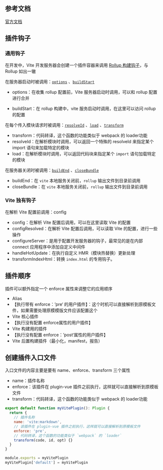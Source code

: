 ## 参考文档

[官方文档 ](https://cn.vitejs.dev/guide/api-plugin.html)

## 插件钩子

### 通用钩子

在开发中，Vite 开发服务器会创建一个插件容器来调用 [Rollup 构建钩子](https://rollupjs.org/plugin-development/#build-hooks)，与 Rollup 如出一辙

在服务器启动时被调用：[`options`](https://rollupjs.org/plugin-development/#options) 、[`buildStart`](https://rollupjs.org/plugin-development/#buildstart)

- options：在收集 rollup 配置前，Vite 服务器启动时调用，可以和 rollup 配置进行合并


- buildStart：在 rollup 构建中，vite 服务启动时调用，在这里可以访问 rollup 的配置

在每个传入模块请求时被调用：[`resolveId`](https://rollupjs.org/plugin-development/#resolveid) 、[`load`](https://rollupjs.org/plugin-development/#load) 、[`transform`](https://rollupjs.org/plugin-development/#transform)

- transform：代码转译，这个函数的功能类似于 webpack 的 loader功能
- resolveId：在解析模块时调用，可以返回一个特殊的 resolveId 来指定某个 import 语句来加载特定的模块
- load：在解析模块时调用，可以返回代码块来指定某个 `import` 语句加载特定的模块

在服务器关闭时被调用：[`buildEnd`](https://rollupjs.org/plugin-development/#buildend) 、[`closeBundle`](https://rollupjs.org/plugin-development/#closebundle)

- buildEnd：在 `vite` 本地服务关闭前，`rollup` 输出文件到目录前调用
- closeBundle：在 `vite` 本地服务关闭前，`rollup` 输出文件到目录前调用

### Vite 独有钩子

在解析 Vite 配置前调用：config

- config：在解析 Vite 配置后调用，可以在这里读取 Vite 的配置
- configResolved：在解析 Vite 配置后调用，可以读取 Vite 的配置，进行一些操作
- configureServer：是用于配置开发服务器的钩子，最常见的是在内部 connect 应用程序中添加自定义中间件
- handleHotUpdate：在执行自定义 HMR（模块热替换）更新处理
- transformIndexHtml：转换 `index.html` 的专用钩子。

## 插件顺序

插件可以额外指定一个 enforce 属性来调整它的应用顺序

- Alias
- 【执行带有 enforce：’pre‘ 的用户插件】：这个时机可以直接解析到原模板文件，如果需要处理原模模版文件应该配置这个
- Vite 核心插件
- 【执行没有配置 enforce属性的用户插件】
- Vite 构建用的插件
- 【执行没有配置 enforce：’post‘属性的用户插件】
- Vite 后置构建插件（最小化，manifest，报告）

## 创建插件入口文件

入口文件的内容主要是要有 name、enforce、transform 三个属性

- name：插件名称
- enforce：该插件在 plugin-vue 插件之前执行，这样就可以直接解析到原模板文件
- transform：代码转译，这个函数的功能类似于 webpack 的 loader功能

```js
export default function myVitePlugin(): Plugin {
  return {
    // 插件名称
    name: 'vite:markdown',
    // 该插件在 plugin-vue 插件之前执行，这样就可以直接解析到原模板文件
    enforce: 'pre',
    // 代码转译，这个函数的功能类似于 `webpack` 的 `loader`
    transform(code, id, opt) {}
  }
}

module.exports = myVitePlugin
myVitePlugin['default'] = myVitePlugin
```



